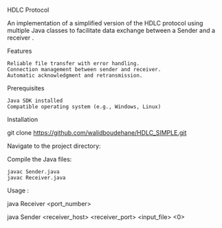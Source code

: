 HDLC Protocol

An implementation of a simplified version of the HDLC protocol using multiple Java classes to facilitate data exchange between a Sender and a receiver .

Features

    Reliable file transfer with error handling.
    Connection management between sender and receiver.
    Automatic acknowledgment and retransmission.

Prerequisites

    Java SDK installed
    Compatible operating system (e.g., Windows, Linux)

Installation

git clone https://github.com/walidboudehane/HDLC_SIMPLE.git

Navigate to the project directory:


Compile the Java files:

    javac Sender.java
    javac Receiver.java

Usage :

java Receiver <port_number>

java Sender <receiver_host> <receiver_port> <input_file> <0> 


